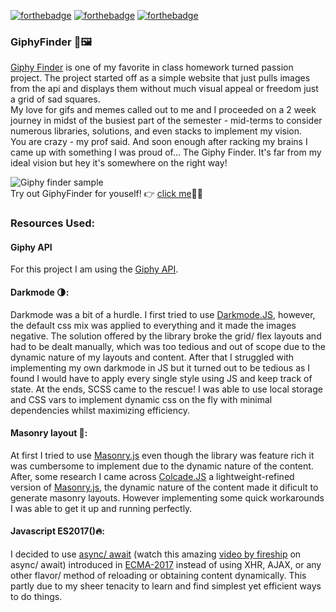 [![forthebadge](https://forthebadge.com/images/badges/made-with-javascript.svg)](https://forthebadge.com)
[![forthebadge](https://forthebadge.com/images/badges/contains-cat-gifs.svg)](https://forthebadge.com)
[![forthebadge](https://forthebadge.com/images/badges/built-with-love.svg)](https://forthebadge.com)
### GiphyFinder 🔎🖼
[Giphy Finder](giphyFinder/) is one of my favorite in class homework turned passion project.
The project started off as a simple website that just pulls images from the api and displays them without much visual appeal or freedom just a grid of sad squares.  
My love for gifs and memes called out to me and I proceeded on a 2 week journey in midst of the busiest part of the semester - mid-terms to consider numerous libraries, solutions, and even stacks to implement my vision.  
You are crazy - my prof said. And soon enough after racking my brains I came up with something I was proud of... The Giphy Finder. It's far from my ideal vision but hey it's somewhere on the right way!  

![Giphy finder sample](GitHubAssets/giphyfinder.gif)  
Try out GiphyFinder for youself! 👉 [click me](https://people.rit.edu/ag9126/235/GiphyFinder/ "A link to giphy finder")🐱‍🐉
### Resources Used:
#### Giphy API
For this project I am using the [Giphy API](https://developers.giphy.com/).

#### Darkmode 🌗:
Darkmode was a bit of a hurdle. I first tried to use [Darkmode.JS](https://darkmodejs.learn.uno/), however, the default css mix was applied to everything and it made the images negative. The solution offered by the library broke the grid/ flex layouts and had to be dealt manually, which was too tedious and out of scope due to the dynamic nature of my layouts and content.
After that I struggled with implementing my own darkmode in JS but it turned out to be tedious as I found I would have to apply every single style using JS and keep track of state.
At the ends, SCSS came to the rescue! I was able to use local storage and CSS vars to implement dynamic css on the fly with minimal dependencies whilst maximizing efficiency.

#### Masonry layout 📰:
At first I tried to use [Masonry.js](https://masonry.desandro.com/) even though the library was feature rich it was cumbersome to implement due to the dynamic nature of the content.
After, some research I came across [Colcade.JS](https://github.com/desandro/colcade) a lightweight-refined version of [Masonry.js](https://masonry.desandro.com/), the dynamic nature of the content made it dificult to generate masonry layouts. However implementing some quick workarounds I was able to get it up and running perfectly.

#### Javascript ES2017()🔥:
I decided to use [async/ await](https://developer.mozilla.org/en-US/docs/Web/JavaScript/Reference/Statements/async_function) (watch this amazing [video by fireship](https://www.youtube.com/watch?v=vn3tm0quoqE) on async/ await) introduced in [ECMA-2017](https://www.ecma-international.org/ecma-262/8.0/#sec-async-function-definitions) instead of using XHR, AJAX, or any other flavor/ method of reloading or obtaining content dynamically. This partly due to my sheer tenacity to learn and find simplest yet efficient ways to do things. 
